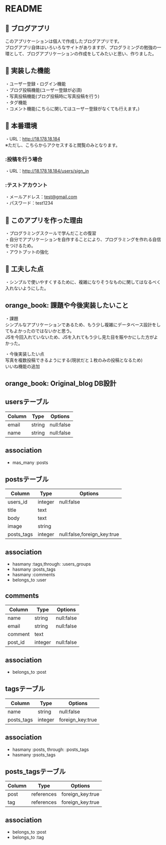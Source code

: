 # README

## :orange_book: ブログアプリ
  このアプリケーションは個人で作成したブログアプリです。</br>
  ブログアプリ自体はいろいろなサイトがありますが、プログラミングの勉強の一環として、ブログアプリケーションの作成をしてみたいと思い、作りました。</br>

## :orange_book: 実装した機能
  ・ユーザー登録・ログイン機能</br>
  ・ブログ投稿機能(ユーザー登録が必須)</br>
  ・写真投稿機能(ブログ投稿時に写真投稿を行う)</br>
  ・タグ機能</br>
  ・コメント機能(こちらに関してはユーザー登録がなくても行えます。)</br>

## :orange_book: 本番環境
  ・URL：http://18.178.18.184</br>
  ※ただし、こちらからアクセスすると閲覧のみとなります。</br>

  ### :投稿を行う場合</br>
  ・URL：http://18.178.18.184/users/sign_in</br>

  ### :テストアカウント</br>
  ・メールアドレス：test@gmail.com</br>
  ・パスワード：test1234</br>

## :orange_book: このアプリを作った理由
  ・プログラミングスクールで学んだことの復習</br>
  ・自分でアプリケーションを自作することにより、プログラミングを作れる自信をつけるため。</br>
  ・アウトプットの強化</br>

## :orange_book: 工夫した点
  ・シンプルで使いやすくするために、複雑になりそうなものに関してはなるべく入れないようにした。</br>

## orange_book: 課題や今後実装したいこと
  ・課題</br>
    シンプルなアプリケーションであるため、もう少し複雑にデータベース設計をしてもよかったのではないかと思う。</br>
    JSを今回入れていないため、JSを入れてもう少し見た目を賑やかにした方がよかった。</br>
  
  ・今後実装したい点</br>
    写真を複数投稿できるようにする(現状だと１枚のみの投稿となるため)</br>
    いいね機能の追加</br>

## orange_book: Original_blog DB設計

## usersテーブル
 |Column|Type|Options|
 |------|----|-------|
 |email|string|null:false|
 |name|string|null:false|

 ## association
 - mas_many :posts


## postsテーブル
 |Column|Type|Options|
 |------|----|-------|
 |users_id|integer|null:false|
 |title|text||
 |body|text||
 |image|string||
 |posts_tags|integer|null:false,foreign_key:true|

 ## association
 - hasmany :tags,through: :users_groups
 - hasmany :posts_tags
 - hasmany :comments
 - belongs_to :user

 ## comments
 |Column|Type|Options|
 |------|----|-------|
 |name|string|null:false|
 |email|string|null:false|
 |comment|text||
 |post_id|integer|null:false|

 ## association
 - belongs_to :post

 ## tagsテーブル
 |Column|Type|Options|
 |------|----|-------|
 |name|string|null:false|
 |posts_tags|integer|foreign_key:true|

 ## association
 - hasmany :posts, through: :posts_tags
 - hasmany :psots_tags

 ## posts_tagsテーブル
 |Column|Type|Options|
 |------|----|-------|
 |post|references|foreign_key:true|
 |tag|references|foreign_key:true|
 
  ## association
  - belongs_to :post
  - belongs_to :tag
